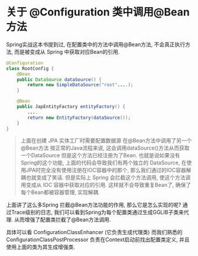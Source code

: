 # 关于 @Configuration 类中调用@Bean方法
Spring实战这本书提到过, 在配置类中的方法中调用@Bean方法, 不会真正执行方法,
而是被变成从 Spring 中获取对应Bean的引用.
```java
@Configuration
class RootConfig {
    @Bean
    public DataSource dataSource() {
        return new SimpleDataSource("root"....);
    }

    @Bean
    public JapEntityFactory entityFactory() {
        ....
        return new EntityFactory(dataSource());
    }
}
```
> 上面在创建 JPA 实体工厂时需要配置数据源
> 在@Bean方法中调用了另一个@Bean方法
> 按正常的Java流程来说, 这会调用dataSource()方法从而获取一个DataSource
> 但是这个方法已经注册为了Bean. 
> 也就是说如果没有Spring的这个功能, 上面的代码会导致我们有两个独立的 DataSource,
> 在使用JPA时完全没有使用注册在IOC容器中的那个, 那么我们通过的IOC容器解耦也就变成了笑话.
> 但是实际上 Spring 会拦截这个方法调用, 使这个方法调用变成从 IOC 容器中获取对应的引用.
> 这样就不会导致重复Bean了, 确保了每个Bean都被容器管理, 实现解耦.

上面讲了这么多Spring 拦截@Bean方法功能的作用, 那么它是怎么实现的呢?
通过Trace级别的日志, 我们可以看到Spring为每个配置类通过生成GGLIB子类来代理.
从而增强了配置类拦截了@Bean方法调用.

具体可以看 ConfigurationClassEnhancer (它负责生成代理类)
而我们熟悉的 ConfigurationClassPostProcessor 负责在Context启动前找出配置类定义,
并且使用上面的类为其生成增强类.
